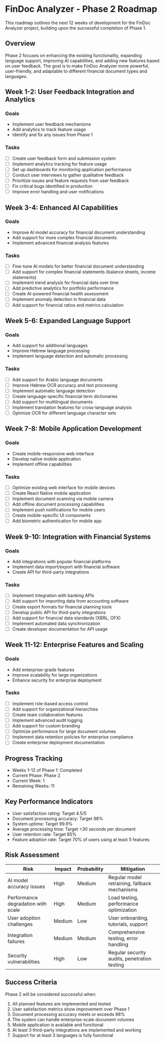 # FinDoc Analyzer - Phase 2 Roadmap

This roadmap outlines the next 12 weeks of development for the FinDoc Analyzer project, building upon the successful completion of Phase 1.

## Overview

Phase 2 focuses on enhancing the existing functionality, expanding language support, improving AI capabilities, and adding new features based on user feedback. The goal is to make FinDoc Analyzer more powerful, user-friendly, and adaptable to different financial document types and languages.

## Week 1-2: User Feedback Integration and Analytics

### Goals
- Implement user feedback mechanisms
- Add analytics to track feature usage
- Identify and fix any issues from Phase 1

### Tasks
- [ ] Create user feedback form and submission system
- [ ] Implement analytics tracking for feature usage
- [ ] Set up dashboards for monitoring application performance
- [ ] Conduct user interviews to gather qualitative feedback
- [ ] Prioritize issues and feature requests from user feedback
- [ ] Fix critical bugs identified in production
- [ ] Improve error handling and user notifications

## Week 3-4: Enhanced AI Capabilities

### Goals
- Improve AI model accuracy for financial document understanding
- Add support for more complex financial documents
- Implement advanced financial analysis features

### Tasks
- [ ] Fine-tune AI models for better financial document understanding
- [ ] Add support for complex financial statements (balance sheets, income statements)
- [ ] Implement trend analysis for financial data over time
- [ ] Add predictive analytics for portfolio performance
- [ ] Create AI-powered financial health assessment
- [ ] Implement anomaly detection in financial data
- [ ] Add support for financial ratios and metrics calculation

## Week 5-6: Expanded Language Support

### Goals
- Add support for additional languages
- Improve Hebrew language processing
- Implement language detection and automatic processing

### Tasks
- [ ] Add support for Arabic language documents
- [ ] Improve Hebrew OCR accuracy and text processing
- [ ] Implement automatic language detection
- [ ] Create language-specific financial term dictionaries
- [ ] Add support for multilingual documents
- [ ] Implement translation features for cross-language analysis
- [ ] Optimize OCR for different language character sets

## Week 7-8: Mobile Application Development

### Goals
- Create mobile-responsive web interface
- Develop native mobile application
- Implement offline capabilities

### Tasks
- [ ] Optimize existing web interface for mobile devices
- [ ] Create React Native mobile application
- [ ] Implement document scanning via mobile camera
- [ ] Add offline document processing capabilities
- [ ] Implement push notifications for mobile users
- [ ] Create mobile-specific UI components
- [ ] Add biometric authentication for mobile app

## Week 9-10: Integration with Financial Systems

### Goals
- Add integrations with popular financial platforms
- Implement data import/export with financial software
- Create API for third-party integrations

### Tasks
- [ ] Implement integration with banking APIs
- [ ] Add support for importing data from accounting software
- [ ] Create export formats for financial planning tools
- [ ] Develop public API for third-party integrations
- [ ] Add support for financial data standards (XBRL, OFX)
- [ ] Implement automated data synchronization
- [ ] Create developer documentation for API usage

## Week 11-12: Enterprise Features and Scaling

### Goals
- Add enterprise-grade features
- Improve scalability for large organizations
- Enhance security for enterprise deployment

### Tasks
- [ ] Implement role-based access control
- [ ] Add support for organizational hierarchies
- [ ] Create team collaboration features
- [ ] Implement advanced audit logging
- [ ] Add support for custom branding
- [ ] Optimize performance for large document volumes
- [ ] Implement data retention policies for enterprise compliance
- [ ] Create enterprise deployment documentation

## Progress Tracking

- Weeks 1-12 of Phase 1: Completed
- Current Phase: Phase 2
- Current Week: 1
- Remaining Weeks: 11

## Key Performance Indicators

- User satisfaction rating: Target 4.5/5
- Document processing accuracy: Target 98%
- System uptime: Target 99.9%
- Average processing time: Target <30 seconds per document
- User retention rate: Target 85%
- Feature adoption rate: Target 70% of users using at least 5 features

## Risk Assessment

| Risk | Impact | Probability | Mitigation |
|------|--------|------------|------------|
| AI model accuracy issues | High | Medium | Regular model retraining, fallback mechanisms |
| Performance degradation with scale | High | Medium | Load testing, performance optimization |
| User adoption challenges | Medium | Low | User onboarding, tutorials, support |
| Integration failures | Medium | Medium | Comprehensive testing, error handling |
| Security vulnerabilities | High | Low | Regular security audits, penetration testing |

## Success Criteria

Phase 2 will be considered successful when:

1. All planned features are implemented and tested
2. User satisfaction metrics show improvement over Phase 1
3. Document processing accuracy meets or exceeds 98%
4. The system can handle enterprise-scale document volumes
5. Mobile application is available and functional
6. At least 3 third-party integrations are implemented and working
7. Support for at least 3 languages is fully functional
